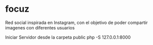 # focuz

Red social inspirada en Instagram, con el objetivo de poder compartir imagenes con diferentes usuarios

Iniciar Servidor desde la carpeta public
php -S 127.0.0.1:8000 